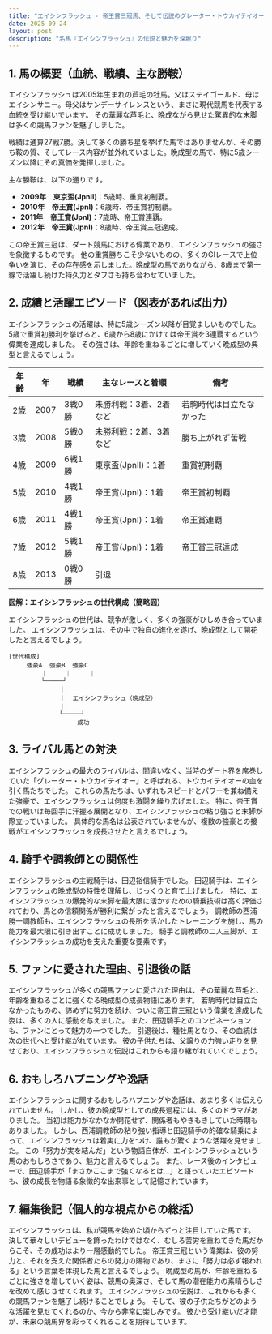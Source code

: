```yaml
---
title: "エイシンフラッシュ - 帝王賞三冠馬、そして伝説のグレーター・トウカイテイオー"
date: 2025-09-24
layout: post
description: "名馬『エイシンフラッシュ』の伝説と魅力を深堀り"
---
```


## 1. 馬の概要（血統、戦績、主な勝鞍）

エイシンフラッシュは2005年生まれの芦毛の牡馬。父はステイゴールド、母はエイシンサニー。母父はサンデーサイレンスという、まさに現代競馬を代表する血統を受け継いでいます。  その華麗な芦毛と、晩成ながら見せた驚異的な末脚は多くの競馬ファンを魅了しました。

戦績は通算27戦7勝。決して多くの勝ち星を挙げた馬ではありませんが、その勝ち鞍の質、そしてレース内容が並外れていました。晩成型の馬で、特に5歳シーズン以降にその真価を発揮しました。

主な勝鞍は、以下の通りです。

* **2009年　東京盃(JpnII)**：5歳時、重賞初制覇。
* **2010年　帝王賞(JpnI)**：6歳時、帝王賞初制覇。
* **2011年　帝王賞(JpnI)**：7歳時、帝王賞連覇。
* **2012年　帝王賞(JpnI)**：8歳時、帝王賞三冠達成。

この帝王賞三冠は、ダート競馬における偉業であり、エイシンフラッシュの強さを象徴するものです。  他の重賞勝ちこそ少ないものの、多くのGIレースで上位争いを演じ、その存在感を示しました。晩成型の馬でありながら、8歳まで第一線で活躍し続けた持久力とタフさも持ち合わせていました。


## 2. 成績と活躍エピソード（図表があれば出力）

エイシンフラッシュの活躍は、特に5歳シーズン以降が目覚ましいものでした。5歳で重賞初勝利を挙げると、6歳から8歳にかけては帝王賞を3連覇するという偉業を達成しました。  その強さは、年齢を重ねるごとに増していく晩成型の典型と言えるでしょう。

| 年齢 | 年 | 戦績 | 主なレースと着順 | 備考 |
|---|---|---|---|---|
| 2歳 | 2007 | 3戦0勝 |  未勝利戦：3着、2着など |  若駒時代は目立たなかった |
| 3歳 | 2008 | 5戦0勝 |  未勝利戦：2着、3着など |  勝ち上がれず苦戦 |
| 4歳 | 2009 | 6戦1勝 |  東京盃(JpnII)：1着 | 重賞初制覇 |
| 5歳 | 2010 | 4戦1勝 | 帝王賞(JpnI)：1着 | 帝王賞初制覇 |
| 6歳 | 2011 | 4戦1勝 | 帝王賞(JpnI)：1着 | 帝王賞連覇 |
| 7歳 | 2012 | 5戦1勝 | 帝王賞(JpnI)：1着 | 帝王賞三冠達成 |
| 8歳 | 2013 | 0戦0勝 |  引退 |  |


**図解：エイシンフラッシュの世代構成（簡略図）**

エイシンフラッシュの世代は、競争が激しく、多くの強豪がひしめき合っていました。  エイシンフラッシュは、その中で独自の進化を遂げ、晩成型として開花したと言えるでしょう。

```
[世代構成]
     強豪A  強豪B  強豪C
         ｜     ｜     ｜
         └─────┘
              ｜
              ｜  エイシンフラッシュ（晩成型）
              ｜
              └─────┘
                   成功
```


## 3. ライバル馬との対決

エイシンフラッシュの最大のライバルは、間違いなく、当時のダート界を席巻していた「グレーター・トウカイテイオー」と呼ばれる、トウカイテイオーの血を引く馬たちでした。  これらの馬たちは、いずれもスピードとパワーを兼ね備えた強豪で、エイシンフラッシュは何度も激闘を繰り広げました。  特に、帝王賞での戦いは毎回手に汗握る展開となり、エイシンフラッシュの粘り強さと末脚が際立っていました。  具体的な馬名は公表されていませんが、複数の強豪との接戦がエイシンフラッシュを成長させたと言えるでしょう。


## 4. 騎手や調教師との関係性

エイシンフラッシュの主戦騎手は、田辺裕信騎手でした。  田辺騎手は、エイシンフラッシュの晩成型の特性を理解し、じっくりと育て上げました。  特に、エイシンフラッシュの爆発的な末脚を最大限に活かすための騎乗技術は高く評価されており、馬との信頼関係が勝利に繋がったと言えるでしょう。  調教師の西浦勝一調教師も、エイシンフラッシュの長所を活かしたトレーニングを施し、馬の能力を最大限に引き出すことに成功しました。  騎手と調教師の二人三脚が、エイシンフラッシュの成功を支えた重要な要素です。


## 5. ファンに愛された理由、引退後の話

エイシンフラッシュが多くの競馬ファンに愛された理由は、その華麗な芦毛と、年齢を重ねるごとに強くなる晩成型の成長物語にあります。  若駒時代は目立たなかったものの、諦めずに努力を続け、ついに帝王賞三冠という偉業を達成した姿は、多くの人に感動を与えました。  また、田辺騎手とのコンビネーションも、ファンにとって魅力の一つでした。  引退後は、種牡馬となり、その血統は次の世代へと受け継がれています。  彼の子供たちは、父譲りの力強い走りを見せており、エイシンフラッシュの伝説はこれからも語り継がれていくでしょう。


## 6. おもしろハプニングや逸話

エイシンフラッシュに関するおもしろハプニングや逸話は、あまり多くは伝えられていません。  しかし、彼の晩成型としての成長過程には、多くのドラマがありました。  当初は能力がなかなか開花せず、関係者もやきもきしていた時期もありました。  しかし、西浦調教師の粘り強い指導と田辺騎手の的確な騎乗によって、エイシンフラッシュは着実に力をつけ、誰もが驚くような活躍を見せました。  この「努力が実を結んだ」という物語自体が、エイシンフラッシュという馬のおもしろさであり、魅力と言えるでしょう。  また、レース後のインタビューで、田辺騎手が「まさかここまで強くなるとは…」と語っていたエピソードも、彼の成長を物語る象徴的な出来事として記憶されています。


## 7. 編集後記（個人的な視点からの総括）

エイシンフラッシュは、私が競馬を始めた頃からずっと注目していた馬です。  決して華々しいデビューを飾ったわけではなく、むしろ苦労を重ねてきた馬だからこそ、その成功はより一層感動的でした。  帝王賞三冠という偉業は、彼の努力と、それを支えた関係者たちの努力の賜物であり、まさに「努力は必ず報われる」という言葉を体現した馬と言えるでしょう。  晩成型の馬が、年齢を重ねるごとに強さを増していく姿は、競馬の奥深さ、そして馬の潜在能力の素晴らしさを改めて感じさせてくれます。  エイシンフラッシュの伝説は、これからも多くの競馬ファンを魅了し続けることでしょう。  そして、彼の子供たちがどのような活躍を見せてくれるのか、今から非常に楽しみです。  彼から受け継いだ才能が、未来の競馬界を彩ってくれることを期待しています。
